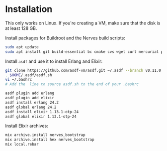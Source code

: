 # Installation

This only works on Linux. If you're creating a VM, make sure that the
disk is at least 128 GB.

Install packages for Buildroot and the Nerves build scripts:

```sh
sudo apt update
sudo apt install git build-essential bc cmake cvs wget curl mercurial python3 python3-aiohttp python3-flake8 python3-ijson python3-nose2 python3-pexpect python3-pip python3-requests rsync subversion unzip gawk jq squashfs-tools libssl-dev automake autoconf libncurses5-dev
```

Install `asdf` and use it to install Erlang and Elixir:

```sh
git clone https://github.com/asdf-vm/asdf.git ~/.asdf --branch v0.11.0
. $HOME/.asdf/asdf.sh
vi ~/.bashrc
# Add the  line to source asdf.sh to the end of your .bashrc

asdf plugin add erlang
asdf plugin add elixir
asdf install erlang 24.2
asdf global erlang 24.2
asdf install elixir 1.13.1-otp-24
asdf global elixir 1.13.1-otp-24
```

Install Elixir archives:

```sh
mix archive.install nerves_bootstrap
mix archive.install hex nerves_bootstrap
mix local.rebar
```
